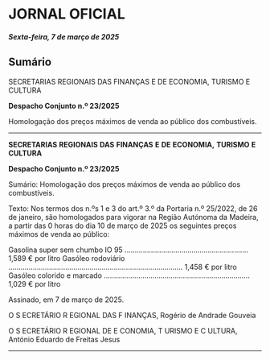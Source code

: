 # JORNAL OFICIAL

##### Sexta-feira, 7 de março de 2025

## **Sumário**

SECRETARIAS REGIONAIS DAS FINANÇAS E DE ECONOMIA,
TURISMO E CULTURA

**Despacho Conjunto n.º 23/2025**

Homologação dos preços máximos de venda ao público dos combustíveis.




---

**SECRETARIAS** **REGIONAIS** **DAS** **FINANÇAS** **E** **DE** **ECONOMIA,** **TURISMO** **E** **CULTURA**


**Despacho Conjunto n.º 23/2025**


Sumário:
Homologação dos preços máximos de venda ao público dos combustíveis.

Texto:
Nos termos dos n.ºs 1 e 3 do art.º 3.º da Portaria n.º 25/2022, de 26 de janeiro, são homologados para vigorar na Região
Autónoma da Madeira, a partir das 0 horas do dia 10 de março de 2025 os seguintes preços máximos de venda ao público:


Gasolina super sem chumbo IO 95 ............................................................. 1,589 € por litro
Gasóleo rodoviário ...................................................................................... 1,458 € por litro
Gasóleo colorido e marcado ........................................................................ 1,029 € por litro

Assinado, em 7 de março de 2025.

O S ECRETÁRIO R EGIONAL DAS F INANÇAS, Rogério de Andrade Gouveia

O S ECRETÁRIO R EGIONAL DE E CONOMIA, T URISMO E C ULTURA, António Eduardo de Freitas Jesus




---
